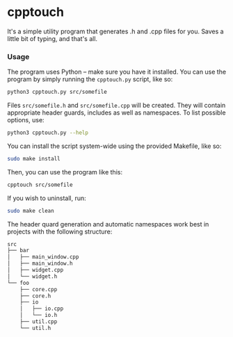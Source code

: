 # cpptouch
It's a simple utility program that generates .h and .cpp files for you. Saves a little bit of typing, and that's all.

### Usage
The program uses Python – make sure you have it installed. You can use the program by simply running the `cpptouch.py` script, like so:
```bash
python3 cpptouch.py src/somefile
```
Files `src/somefile.h` and `src/somefile.cpp` will be created. They will contain appropriate header guards, includes as well as namespaces.
To list possible options, use:
```bash
python3 cpptouch.py --help
```
You can install the script system-wide using the provided Makefile, like so:
```bash
sudo make install
```
Then, you can use the program like this:
```bash
cpptouch src/somefile
```
If you wish to uninstall, run:
```bash
sudo make clean
```


The header quard generation and automatic namespaces work best in projects with the following structure:
```bash
src
├── bar
│   ├── main_window.cpp
│   ├── main_window.h
│   ├── widget.cpp
│   └── widget.h
└── foo
    ├── core.cpp
    ├── core.h
    ├── io
    │   ├── io.cpp
    │   └── io.h
    ├── util.cpp
    └── util.h
```
